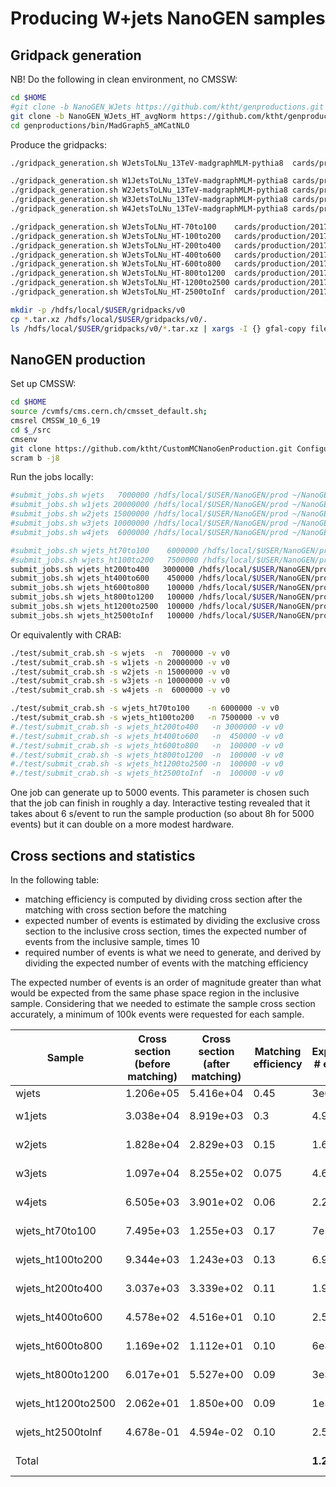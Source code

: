 # Producing W+jets NanoGEN samples

## Gridpack generation

NB! Do the following in clean environment, no CMSSW:

```bash
cd $HOME
#git clone -b NanoGEN_WJets https://github.com/ktht/genproductions.git # using 2.6.5
git clone -b NanoGEN_WJets_HT_avgNorm https://github.com/ktht/genproductions.git # using 2.6.5
cd genproductions/bin/MadGraph5_aMCatNLO
```

Produce the gridpacks:

```bash
./gridpack_generation.sh WJetsToLNu_13TeV-madgraphMLM-pythia8  cards/production/2017/13TeV/WJetsToLNu/WJetsToLNu_13TeV-madgraphMLM-pythia8 slurm

./gridpack_generation.sh W1JetsToLNu_13TeV-madgraphMLM-pythia8 cards/production/2017/13TeV/WJetsToLNu/W1JetsToLNu_13TeV-madgraphMLM-pythia8 slurm
./gridpack_generation.sh W2JetsToLNu_13TeV-madgraphMLM-pythia8 cards/production/2017/13TeV/WJetsToLNu/W2JetsToLNu_13TeV-madgraphMLM-pythia8 slurm
./gridpack_generation.sh W3JetsToLNu_13TeV-madgraphMLM-pythia8 cards/production/2017/13TeV/WJetsToLNu/W3JetsToLNu_13TeV-madgraphMLM-pythia8 slurm
./gridpack_generation.sh W4JetsToLNu_13TeV-madgraphMLM-pythia8 cards/production/2017/13TeV/WJetsToLNu/W4JetsToLNu_13TeV-madgraphMLM-pythia8 slurm

./gridpack_generation.sh WJetsToLNu_HT-70to100    cards/production/2017/13TeV/WJets_HT_LO_MLM/WJetsToLNu_HT-70to100 slurm
./gridpack_generation.sh WJetsToLNu_HT-100to200   cards/production/2017/13TeV/WJets_HT_LO_MLM/WJetsToLNu_HT-100to200 slurm
./gridpack_generation.sh WJetsToLNu_HT-200to400   cards/production/2017/13TeV/WJets_HT_LO_MLM/WJetsToLNu_HT-200to400 slurm
./gridpack_generation.sh WJetsToLNu_HT-400to600   cards/production/2017/13TeV/WJets_HT_LO_MLM/WJetsToLNu_HT-400to600 slurm
./gridpack_generation.sh WJetsToLNu_HT-600to800   cards/production/2017/13TeV/WJets_HT_LO_MLM/WJetsToLNu_HT-600to800 slurm
./gridpack_generation.sh WJetsToLNu_HT-800to1200  cards/production/2017/13TeV/WJets_HT_LO_MLM/WJetsToLNu_HT-800to1200 slurm
./gridpack_generation.sh WJetsToLNu_HT-1200to2500 cards/production/2017/13TeV/WJets_HT_LO_MLM/WJetsToLNu_HT-1200to2500 slurm
./gridpack_generation.sh WJetsToLNu_HT-2500toInf  cards/production/2017/13TeV/WJets_HT_LO_MLM/WJetsToLNu_HT-2500toInf slurm

mkdir -p /hdfs/local/$USER/gridpacks/v0
cp *.tar.xz /hdfs/local/$USER/gridpacks/v0/.
ls /hdfs/local/$USER/gridpacks/v0/*.tar.xz | xargs -I {} gfal-copy file://{} gsiftp://$SERVER:$PORT/cms/store/user/$CRAB_USERNAME/gridpacks/v0
```

## NanoGEN production

Set up CMSSW:

```bash
cd $HOME
source /cvmfs/cms.cern.ch/cmsset_default.sh;
cmsrel CMSSW_10_6_19
cd $_/src
cmsenv
git clone https://github.com/ktht/CustomMCNanoGenProduction.git Configuration/CustomNanoGEN
scram b -j8
```

Run the jobs locally:

```bash
#submit_jobs.sh wjets   7000000 /hdfs/local/$USER/NanoGEN/prod ~/NanoGEN/log
#submit_jobs.sh w1jets 20000000 /hdfs/local/$USER/NanoGEN/prod ~/NanoGEN/log
#submit_jobs.sh w2jets 15000000 /hdfs/local/$USER/NanoGEN/prod ~/NanoGEN/log
#submit_jobs.sh w3jets 10000000 /hdfs/local/$USER/NanoGEN/prod ~/NanoGEN/log
#submit_jobs.sh w4jets  6000000 /hdfs/local/$USER/NanoGEN/prod ~/NanoGEN/log

#submit_jobs.sh wjets_ht70to100    6000000 /hdfs/local/$USER/NanoGEN/prod ~/NanoGEN/log
#submit_jobs.sh wjets_ht100to200   7500000 /hdfs/local/$USER/NanoGEN/prod ~/NanoGEN/log
submit_jobs.sh wjets_ht200to400   3000000 /hdfs/local/$USER/NanoGEN/prod ~/NanoGEN/log
submit_jobs.sh wjets_ht400to600    450000 /hdfs/local/$USER/NanoGEN/prod ~/NanoGEN/log
submit_jobs.sh wjets_ht600to800    100000 /hdfs/local/$USER/NanoGEN/prod ~/NanoGEN/log
submit_jobs.sh wjets_ht800to1200   100000 /hdfs/local/$USER/NanoGEN/prod ~/NanoGEN/log
submit_jobs.sh wjets_ht1200to2500  100000 /hdfs/local/$USER/NanoGEN/prod ~/NanoGEN/log
submit_jobs.sh wjets_ht2500toInf   100000 /hdfs/local/$USER/NanoGEN/prod ~/NanoGEN/log
``````

Or equivalently with CRAB:

```bash
./test/submit_crab.sh -s wjets  -n  7000000 -v v0
./test/submit_crab.sh -s w1jets -n 20000000 -v v0
./test/submit_crab.sh -s w2jets -n 15000000 -v v0
./test/submit_crab.sh -s w3jets -n 10000000 -v v0
./test/submit_crab.sh -s w4jets -n  6000000 -v v0

./test/submit_crab.sh -s wjets_ht70to100    -n 6000000 -v v0
./test/submit_crab.sh -s wjets_ht100to200   -n 7500000 -v v0
#./test/submit_crab.sh -s wjets_ht200to400   -n 3000000 -v v0
#./test/submit_crab.sh -s wjets_ht400to600   -n  450000 -v v0
#./test/submit_crab.sh -s wjets_ht600to800   -n  100000 -v v0
#./test/submit_crab.sh -s wjets_ht800to1200  -n  100000 -v v0
#./test/submit_crab.sh -s wjets_ht1200to2500 -n  100000 -v v0
#./test/submit_crab.sh -s wjets_ht2500toInf  -n  100000 -v v0
```

One job can generate up to 5000 events. This parameter is chosen such that the job can finish in
roughly a day. Interactive testing revealed that it takes about 6 s/event to run the sample
production (so about 8h for 5000 events) but it can double on a more modest hardware.

## Cross sections and statistics

In the following table:

- matching efficiency is computed by dividing cross section after the matching with cross section before the matching
- expected number of events is estimated by dividing the exclusive cross section to the inclusive cross section, times the expected number of events from the inclusive sample, times 10
- required number of events is what we need to generate, and derived by dividing the expected number of events with the matching efficiency

The expected number of events is an order of magnitude greater than what would be expected from
the same phase space region in the inclusive sample. Considering that we needed to estimate
the sample cross section accurately, a minimum of 100k events were requested for each sample.

<table>
<thead>
  <tr>
    <th>Sample</th>
    <th>Cross section<br>(before matching)</th>
    <th>Cross section<br>(after matching)</th>
    <th>Matching<br>efficiency</th>
    <th>Expected<br># events</th>
    <th>Previous<br># events</th>
    <th>Required<br># events</th>
    <th>Delievered<br># events</th>
  </tr>
</thead>
<tbody>
  <tr>
    <td>wjets</td>
    <td>1.206e+05</td>
    <td>5.416e+04</td>
    <td>0.45</td>
    <td>3e6</td>
    <td>3e6 (1x)</td>
    <td>6.7e6</td>
    <td>3.1e6</td>
  </tr>
  <tr>
    <td>w1jets</td>
    <td>3.038e+04</td>
    <td>8.919e+03</td>
    <td>0.3</td>
    <td>4.9e6</td>
    <td>5e5 (8.9x)</td>
    <td>1.6e7</td>
    <td>5.9e6</td>
  </tr>
  <tr>
    <td>w2jets</td>
    <td>1.828e+04</td>
    <td>2.829e+03</td>
    <td>0.15</td>
    <td>1.6e6</td>
    <td>3e5 (5.3x)</td>
    <td>1e7</td>
    <td>2.3e6</td>
  </tr>
  <tr>
    <td>w3jets</td>
    <td>1.097e+04</td>
    <td>8.255e+02</td>
    <td>0.075</td>
    <td>4.6e5</td>
    <td>2e5 (2.3x)</td>
    <td>6.1e6</td>
    <td>7.5e5</td>
  </tr>
  <tr>
    <td>w4jets</td>
    <td>6.505e+03</td>
    <td>3.901e+02</td>
    <td>0.06</td>
    <td>2.2e5</td>
    <td>1e5 (2.2x)</td>
    <td>3.7e6</td>
    <td>3.4e5</td>
  </tr>
  <tr>
    <td>wjets_ht70to100</td>
    <td>7.495e+03</td>
    <td>1.255e+03</td>
    <td>0.17</td>
    <td>7e5</td>
    <td>1e6 (0.7x)</td>
    <td>4.1e6</td>
    <td>9.5e5</td>
  </tr>
  <tr>
    <td>wjets_ht100to200</td>
    <td>9.344e+03</td>
    <td>1.243e+03</td>
    <td>0.13</td>
    <td>6.9e5</td>
    <td>1e6 (0.69x)</td>
    <td>5.3e6</td>
    <td>8.9e5</td>
  </tr>
  <tr>
    <td>wjets_ht200to400</td>
    <td>3.037e+03</td>
    <td>3.339e+02</td>
    <td>0.11</td>
    <td>1.9e5</td>
    <td>5e5 (0.38x)</td>
    <td>1.7e6</td>
    <td>3.3e5</td>
  </tr>
  <tr>
    <td>wjets_ht400to600</td>
    <td>4.578e+02</td>
    <td>4.516e+01</td>
    <td>0.10</td>
    <td>2.5e4</td>
    <td>2.5e5 (0.1x)</td>
    <td>2.5e5</td>
    <td>4.5e4</td>
  </tr>
  <tr>
    <td>wjets_ht600to800</td>
    <td>1.169e+02</td>
    <td>1.112e+01</td>
    <td>0.10</td>
    <td>6e3</td>
    <td>1e5 (0.06x)</td>
    <td>6.7e4</td>
    <td>9.2e3</td>
  </tr>
  <tr>
    <td>wjets_ht800to1200</td>
    <td>6.017e+01</td>
    <td>5.527e+00</td>
    <td>0.09</td>
    <td>3e3</td>
    <td>1e5 (0.03x)</td>
    <td>3.3e4</td>
    <td>9.1e3</td>
  </tr>
  <tr>
    <td>wjets_ht1200to2500</td>
    <td>2.062e+01</td>
    <td>1.850e+00</td>
    <td>0.09</td>
    <td>1e3</td>
    <td>1e5 (0.01x)</td>
    <td>1.1e4</td>
    <td>9.0e3</td>
  </tr>
  <tr>
    <td>wjets_ht2500toInf</td>
    <td>4.678e-01</td>
    <td>4.594e-02</td>
    <td>0.10</td>
    <td>2.5e1</td>
    <td>1e5 (~0x)</td>
    <td>1.6e2</td>
    <td>9.3e3</td>
  </tr>
  <tr>
    <td>Total</td>
    <td></td>
    <td></td>
    <td></td>
    <td><b>1.2e7</b></td>
    <td><b>7.3e5 (16x)</b></td>
    <td><b>5.4e7</b></td>
    <td><b>1.5e7</b></td>
  </tr>
</tbody>
</table>
